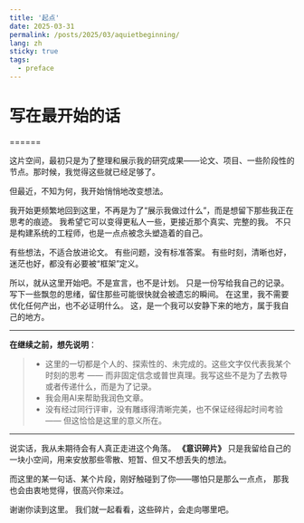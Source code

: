 ```yaml
---
title: '起点'
date: 2025-03-31
permalink: /posts/2025/03/aquietbeginning/
lang: zh
sticky: true
tags:
  - preface
---
```


# 写在最开始的话

======

这片空间，最初只是为了整理和展示我的研究成果——论文、项目、一些阶段性的节点。那时候，我觉得这些就已经足够了。

但最近，不知为何，我开始悄悄地改变想法。

我开始更频繁地回到这里，不再是为了“展示我做过什么”，而是想留下那些我正在思考的痕迹。
我希望它可以变得更私人一些，更接近那个真实、完整的我。
不只是构建系统的工程师，也是一点点被念头塑造着的自己。

有些想法，不适合放进论文。
有些问题，没有标准答案。
有些时刻，清晰也好，迷茫也好，都没有必要被“框架”定义。

所以，就从这里开始吧。不是宣言，也不是计划。
只是一份写给我自己的记录。
写下一些飘忽的思绪，留住那些可能很快就会被遗忘的瞬间。
在这里，我不需要优化任何产出，也不必证明什么。
这，是一个我可以安静下来的地方，属于我自己的地方。

---

**在继续之前，想先说明**：
>- 这里的一切都是个人的、探索性的、未完成的。这些文字仅代表我某个时刻的思考 —— 而非固定信念或普世真理。我写这些不是为了去教导或者传递什么，而是为了记录。
>- 我会用AI来帮助我润色文章。
>- 没有经过同行评审，没有雕琢得清晰完美，也不保证经得起时间考验 —— 但这恰恰是这里的意义所在。

---

说实话，我从未期待会有人真正走进这个角落。
**《意识碎片》** 只是我留给自己的一块小空间，用来安放那些零散、短暂、但又不想丢失的想法。

而这里的某一句话、某个片段，刚好触碰到了你——哪怕只是那么一点点，
那我也会由衷地觉得，很高兴你来过。

谢谢你读到这里。
我们就一起看看，这些碎片，会走向哪里吧。